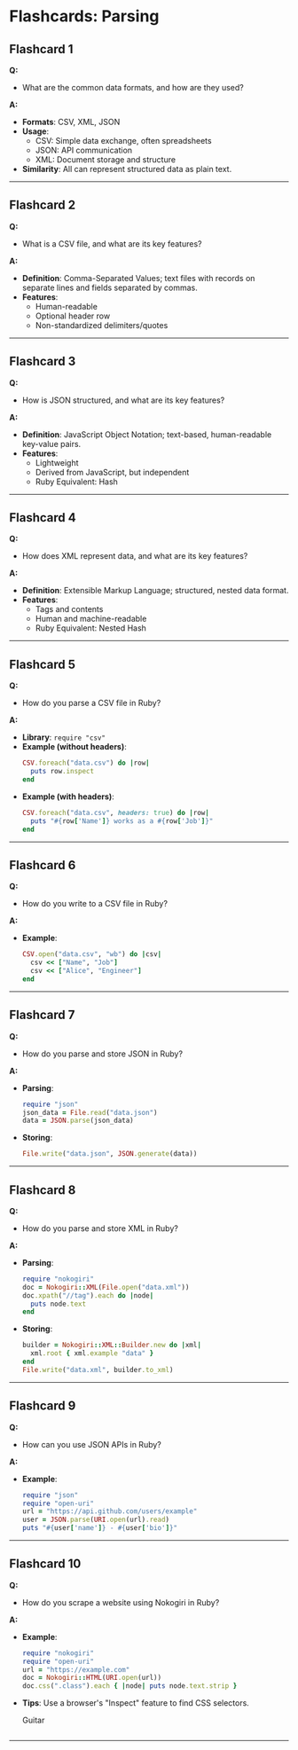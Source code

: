 # Flashcards: Parsing

## Flashcard 1  
**Q:**  
- What are the common data formats, and how are they used?  

**A:**  
- **Formats**: CSV, XML, JSON  
- **Usage**:  
  - CSV: Simple data exchange, often spreadsheets  
  - JSON: API communication  
  - XML: Document storage and structure  
- **Similarity**: All can represent structured data as plain text.  

---

## Flashcard 2  
**Q:**  
- What is a CSV file, and what are its key features?  

**A:**  
- **Definition**: Comma-Separated Values; text files with records on separate lines and fields separated by commas.  
- **Features**:  
  - Human-readable  
  - Optional header row  
  - Non-standardized delimiters/quotes  

---

## Flashcard 3  
**Q:**  
- How is JSON structured, and what are its key features?  

**A:**  
- **Definition**: JavaScript Object Notation; text-based, human-readable key-value pairs.  
- **Features**:  
  - Lightweight  
  - Derived from JavaScript, but independent  
  - Ruby Equivalent: Hash  

---

## Flashcard 4  
**Q:**  
- How does XML represent data, and what are its key features?  

**A:**  
- **Definition**: Extensible Markup Language; structured, nested data format.  
- **Features**:  
  - Tags and contents  
  - Human and machine-readable  
  - Ruby Equivalent: Nested Hash  

---

## Flashcard 5  
**Q:**  
- How do you parse a CSV file in Ruby?  

**A:**  
- **Library**: `require "csv"`  
- **Example (without headers)**:  
  ```ruby
  CSV.foreach("data.csv") do |row|
    puts row.inspect
  end
  ```  
- **Example (with headers)**:  
  ```ruby
  CSV.foreach("data.csv", headers: true) do |row|
    puts "#{row['Name']} works as a #{row['Job']}"
  end
  ```  

---

## Flashcard 6  
**Q:**  
- How do you write to a CSV file in Ruby?  

**A:**  
- **Example**:  
  ```ruby
  CSV.open("data.csv", "wb") do |csv|
    csv << ["Name", "Job"]
    csv << ["Alice", "Engineer"]
  end
  ```  

---

## Flashcard 7  
**Q:**  
- How do you parse and store JSON in Ruby?  

**A:**  
- **Parsing**:  
  ```ruby
  require "json"
  json_data = File.read("data.json")
  data = JSON.parse(json_data)
  ```  
- **Storing**:  
  ```ruby
  File.write("data.json", JSON.generate(data))
  ```  

---

## Flashcard 8  
**Q:**  
- How do you parse and store XML in Ruby?  

**A:**  
- **Parsing**:  
  ```ruby
  require "nokogiri"
  doc = Nokogiri::XML(File.open("data.xml"))
  doc.xpath("//tag").each do |node|
    puts node.text
  end
  ```  
- **Storing**:  
  ```ruby
  builder = Nokogiri::XML::Builder.new do |xml|
    xml.root { xml.example "data" }
  end
  File.write("data.xml", builder.to_xml)
  ```  

---

## Flashcard 9  
**Q:**  
- How can you use JSON APIs in Ruby?  

**A:**  
- **Example**:  
  ```ruby
  require "json"
  require "open-uri"
  url = "https://api.github.com/users/example"
  user = JSON.parse(URI.open(url).read)
  puts "#{user['name']} - #{user['bio']}"
  ```  

---

## Flashcard 10  
**Q:**  
- How do you scrape a website using Nokogiri in Ruby?  

**A:**  
- **Example**:  
  ```ruby
  require "nokogiri"
  require "open-uri"
  url = "https://example.com"
  doc = Nokogiri::HTML(URI.open(url))
  doc.css(".class").each { |node| puts node.text.strip }
  ```  
- **Tips**: Use a browser's "Inspect" feature to find CSS selectors.  
  
    <instrument>Guitar</instrument>  
  </beatle>  
  ```
---
